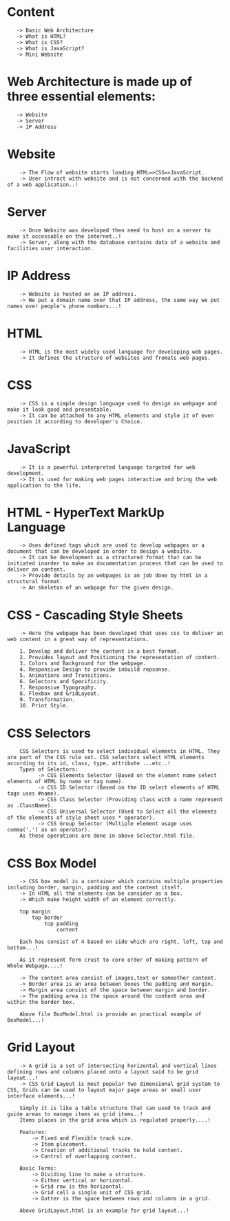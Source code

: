 # Content 
       -> Basic Web Architecture
       -> What is HTML?
       -> What is CSS?
       -> What is JavaScript?
       -> Mini Website 

# Web Architecture is made up of three essential elements:
       -> Website
       -> Server 
       -> IP Address 

# Website
        -> The Flow of website starts loading HTML=>CSS=>JavaScript.
        -> User intract with website and is not concerned with the backend of a web application..!

# Server
        -> Once Website was developed then need to host on a server to make it accessable on the internet..!
        -> Server, along with the database contains data of a website and facilities user interaction.

# IP Address
        -> Website is hosted on an IP address.
        -> We put a domain name over that IP address, the same way we put names over people's phone numbers...!

# HTML
        -> HTML is the most widely used language for developing web pages.
        -> It defines the structure of websites and fromats web pages.

# CSS
        -> CSS is a simple design language used to design an webpage and make it look good and presentable.
        -> It can be attached to any HTML elements and style it of even position it according to developer's Choice.
    
# JavaScript 
        -> It is a powerful interpreted language targeted for web development.
        -> It is used for making web pages interactive and bring the web application to the life.

# HTML - HyperText MarkUp Language 
        -> Uses defined tags which are used to develop webpages or a document that can be developed in order to design a website.
        -> It can be development as a structured format that can be initiated inorder to make an documentation process that can be used to deliver an content.
        -> Provide details by an webpages is an job done by html in a structural format.
        -> An skeleton of an webpage for the given design.

# CSS - Cascading Style Sheets
        -> Here the webpage has been developed that uses css to deliver an web content in a great way of representations.

        1. Develop and deliver the content in a best format.
        2. Provides layout and Positioning the representation of content.
        3. Colors and Background for the webpage.
        4. Responsive Design to provide inbuild repsonse.
        5. Animations and Transitions.
        6. Selectors and Specificity.
        7. Responsive Typography.
        8. Flexbox and GridLayout.
        9. Transformation.
        10. Print Style.

# CSS Selectors
        CSS Selectors is used to select individual elements in HTML. They are part of the CSS rule set. CSS selectors select HTML elements according to its id, class, type, attribute ...etc..!
        Types of Selectors:
              -> CSS Elements Selector (Based on the element name select elements of HTML by name or tag name).
              -> CSS ID Selector (Based on the ID select elements of HTML tags uses #name).
              -> CSS Class Selector (Providing class with a name represent as .ClassName).
              -> CSS Universal Selector (Used to Select all the elements of the elements of style sheet uses * operator).
              -> CSS Group Selector (Multiple element usage uses comma(',') as an operator).
        As these operations are done in above Selector.html file.

# CSS Box Model 
        -> CSS box model is a container which contains multiple properties including border, margin, padding and the content itself.
        -> In HTML all the elements can be consider as a box.
        -> Which make height width of an element correctly.

        top margin 
            top border
                top padding 
                    content
        
        Each has consist of 4 based on side which are right, left, top and bottom...!

        As it represent form crust to core order of making pattern of Whole Webpage....!

        -> The content area consist of images,text or someother content.
        -> Border area is an area between boxes the padding and margin.
        -> Margin area consist of the space between margin and border.
        -> The padding area is the space around the content area and within the border box.

        Above file BoxModel.html is provide an practical example of BoxModel...!

# Grid Layout 
        -> A grid is a set of intersecting horizontal and vertical lines defining rows and columns placed onto a layout said to be grid layout...!
        -> CSS Grid Layout is most popular two dimensional grid system to CSS, Grids can be used to layout major page areas or small user interface elements...!
        
        Simply it is like a table structure that can used to track and guide areas to manage items as grid items..!
        Items places in the grid area which is regulated properly....!

        Features:
            -> Fixed and Flexible track size.
            -> Item placement.
            -> Creation of additional tracks to hold content.
            -> Control of overlapping content.
        
        Basic Terms:
            -> Dividing line to make a structure.
            -> Either vertical or horizontal.
            -> Grid row is the horizontal.
            -> Grid cell a single unit of CSS grid.
            -> Gutter is the space between rows and columns in a grid.
        
        Above GridLayout.html is an example for grid layout...!